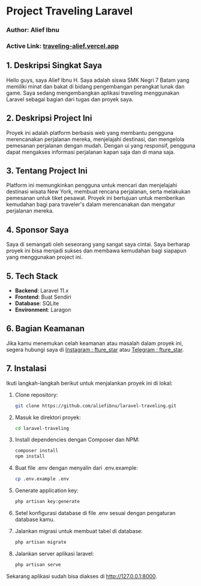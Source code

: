 # Project Traveling Laravel

### Author: Alief Ibnu

### Active Link: [traveling-alief.vercel.app](https://traveling-alief.vercel.app)

## 1. Deskripsi Singkat Saya

Hello guys, saya Alief Ibnu H. Saya adalah siswa SMK Negri 7 Batam yang memiliki minat dan bakat di bidang pengembangan perangkat lunak dan game. Saya sedang mengembangkan aplikasi traveling menggunakan Laravel sebagai bagian dari tugas dan proyek saya.

## 2. Deskripsi Project Ini

Proyek ini adalah platform berbasis web yang membantu pengguna merencanakan perjalanan mereka, menjelajahi destinasi, dan mengelola pemesanan perjalanan dengan mudah. Dengan ui yang responsif, pengguna dapat mengakses informasi perjalanan kapan saja dan di mana saja.

## 3. Tentang Project Ini

Platform ini memungkinkan pengguna untuk mencari dan menjelajahi destinasi wisata New York, membuat rencana perjalanan, serta melakukan pemesanan untuk tiket pesawat. Proyek ini bertujuan untuk memberikan kemudahan bagi para traveler's dalam merencanakan dan mengatur perjalanan mereka.

## 4. Sponsor Saya

Saya di semangati oleh seseorang yang sangat saya cintai. Saya berharap proyek ini bisa menjadi sukses dan membawa kemudahan bagi siapapun yang menggunakan project ini.

## 5. Tech Stack

-   **Backend**: Laravel 11.x
-   **Frontend**: Buat Sendiri
-   **Database**: SQLite
-   **Environment**: Laragon

## 6. Bagian Keamanan

Jika kamu menemukan celah keamanan atau masalah dalam proyek ini, segera hubungi saya di [Instagram : fture_star](https://instagram.com/fture_star) atau [Telegram : fture_star](https://t.me/fture_star).

## 7. Instalasi

Ikuti langkah-langkah berikut untuk menjalankan proyek ini di lokal:

1.  Clone repository:

    ```bash
    git clone https://github.com/aliefibnu/laravel-traveling.git
    ```

2.  Masuk ke direktori proyek:

    ```bash
    cd laravel-traveling
    ```

3.  Install dependencies dengan Composer dan NPM:

    ```bash
    composer install
    npm install
    ```

4.  Buat file .env dengan menyalin dari .env.example:

    ```bash
    cp .env.example .env
    ```

5.  Generate application key:

    ```bash
    php artisan key:generate
    ```

6.  Setel konfigurasi database di file .env sesuai dengan pengaturan database kamu.
7.  Jalankan migrasi untuk membuat tabel di database:

    ```bash
    php artisan migrate
    ```

8.  Jalankan server aplikasi laravel:

    ```bash
    php artisan serve
    ```

Sekarang aplikasi sudah bisa diakses di http://127.0.0.1:8000.
